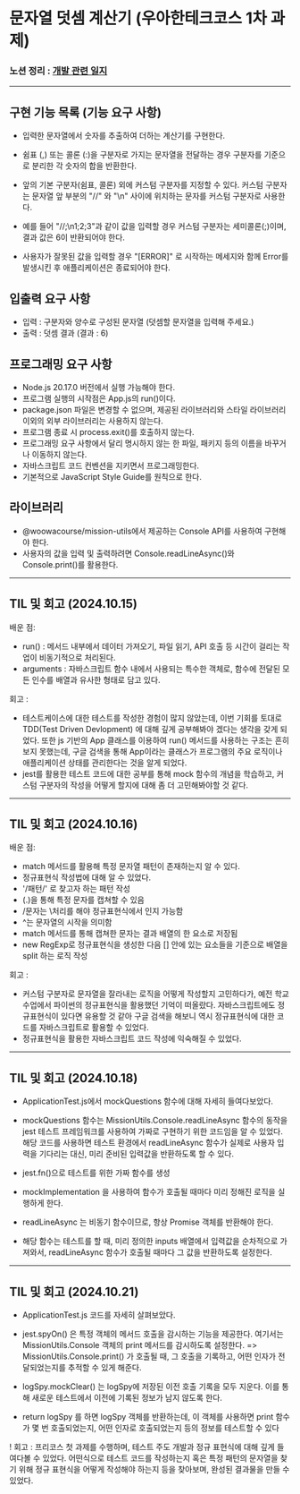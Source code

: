 # 문자열 덧셈 계산기 (우아한테크코스 1차 과제)

### 노션 정리 : [개발 관련 일지](https://www.notion.so/126221c9c51380a4b1cbdb7473dac00f)

<hr>

## 구현 기능 목록 (기능 요구 사항)

- 입력한 문자열에서 숫자를 추출하여 더하는 계산기를 구현한다.

- 쉼표 (,) 또는 콜론 (:)을 구분자로 가지는 문자열을 전달하는 경우 구분자를 기준으로 분리한 각 숫자의 합을 반환한다.

- 앞의 기본 구분자(쉼표, 콜론) 외에 커스텀 구분자를 지정할 수 있다. 커스텀 구분자는 문자열 앞 부분의 "//" 와 "\n" 사이에 위치하는 문자를 커스텀 구분자로 사용한다.

- 예를 들어 "//;\n1;2;3"과 같이 값을 입력할 경우 커스텀 구분자는 세미콜론(;)이며, 결과 값은 6이 반환되어야 한다.

- 사용자가 잘못된 값을 입력할 경우 "[ERROR]" 로 시작하는 메세지와 함께 Error를 발생시킨 후 애플리케이션은 종료되어야 한다.

## 입출력 요구 사항

- 입력 : 구분자와 양수로 구성된 문자열 (덧셈할 문자열을 입력해 주세요.)
- 출력 : 덧셈 결과 (결과 : 6)

## 프로그래밍 요구 사항

- Node.js 20.17.0 버전에서 실행 가능해야 한다.
- 프로그램 실행의 시작점은 App.js의 run()이다.
- package.json 파일은 변경할 수 없으며, 제공된 라이브러리와 스타일 라이브러리 이외의 외부 라이브러리는 사용하지 않는다.
- 프로그램 종료 시 process.exit()를 호출하지 않는다.
- 프로그래밍 요구 사항에서 달리 명시하지 않는 한 파일, 패키지 등의 이름을 바꾸거나 이동하지 않는다.
- 자바스크립트 코드 컨벤션을 지키면서 프로그래밍한다.
- 기본적으로 JavaScript Style Guide를 원칙으로 한다.

## 라이브러리

- @woowacourse/mission-utils에서 제공하는 Console API를 사용하여 구현해야 한다.
- 사용자의 값을 입력 및 출력하려면 Console.readLineAsync()와 Console.print()를 활용한다.

<hr>

## TIL 및 회고 (2024.10.15)

배운 점:

- run() : 메서드 내부에서 데이터 가져오기, 파일 읽기, API 호출 등 시간이 걸리는 작업이 비동기적으로 처리된다.
- arguments : 자바스크립트 함수 내에서 사용되는 특수한 객체로, 함수에 전달된 모든 인수를 배열과 유사한 형태로 담고 있다.

회고 :

- 테스트케이스에 대한 테스트를 작성한 경험이 많지 않았는데, 이번 기회를 토대로 TDD(Test Driven Devlopment) 에 대해 깊게 공부해봐야 겠다는 생각을 갖게 되었다. 또한 js 기반의 App 클래스를 이용하여 run() 메서드를 사용하는 구조는 흔히 보지 못했는데, 구글 검색을 통해 App이라는 클래스가 프로그램의 주요 로직이나 애플리케이션 상태를 관리한다는 것을 알게 되었다.
- jest를 활용한 테스트 코드에 대한 공부를 통해 mock 함수의 개념을 학습하고, 커스텀 구분자의 작성을 어떻게 할지에 대해 좀 더 고민해봐야할 것 같다.

<hr>

## TIL 및 회고 (2024.10.16)

배운 점:

- match 메서드를 활용해 특정 문자열 패턴이 존재하는지 알 수 있다.
- 정규표현식 작성법에 대해 알 수 있었다.
- '/패턴/' 로 찾고자 하는 패턴 작성
- (.)을 통해 특정 문자를 캡쳐할 수 있음
- /문자는 \처리를 해야 정규표현식에서 인지 가능함
- ^는 문자열의 시작을 의미함
- match 메서드를 통해 캡쳐한 문자는 결과 배열의 한 요소로 저장됨
- new RegExp로 정규표현식을 생성한 다음 [] 안에 있는 요소들을 기준으로 배열을 split 하는 로직 작성

회고 :

- 커스텀 구분자로 문자열을 잘라내는 로직을 어떻게 작성할지 고민하다가, 예전 학교 수업에서 파이썬의 정규표현식을 활용했던 기억이 떠올랐다. 자바스크립트에도 정규표현식이 있다면 유용할 것 같아 구글 검색을 해보니 역시 정규표현식에 대한 코드를 자바스크립트로 활용할 수 있었다.
- 정규표현식을 활용한 자바스크립트 코드 작성에 익숙해질 수 있었다.

<hr>

## TIL 및 회고 (2024.10.18)

- ApplicationTest.js에서 mockQuestions 함수에 대해 자세히 들여다보았다.

- mockQuestions 함수는 MissionUtils.Console.readLineAsync 함수의 동작을 jest 테스트 프레임워크를 사용하여 가짜로 구현하기 위한 코드임을 알 수 있었다. 해당 코드를 사용하면 테스트 환경에서 readLineAsync 함수가 실제로 사용자 입력을 기다리는 대신, 미리 준비된 입력값을 반환하도록 할 수 있다.

- jest.fn()으로 테스트를 위한 가짜 함수를 생성

- mockImplementation 을 사용하여 함수가 호출될 때마다 미리 정해진 로직을
  실행하게 한다.

- readLineAsync 는 비동기 함수이므로, 항상 Promise 객체를 반환해야 한다.

- 해당 함수는 테스트를 할 때, 미리 정의한 inputs 배열에서 입력값을 순차적으로 가져와서, readLineAsync 함수가 호출될 때마다 그 값을 반환하도록 설정한다.

<hr>

## TIL 및 회고 (2024.10.21)

- ApplicationTest.js 코드를 자세히 살펴보았다.

- jest.spyOn() 은 특정 객체의 메서드 호출을 감시하는 기능을 제공한다. 여기서는 MissionUtils.Console 객체의 print 메서드를 감시하도록 설정한다.
  => MissionUtils.Console.print() 가 호출될 때, 그 호출을 기록하고, 어떤 인자가 전달되었는지를 추적할 수 있게 해준다.

- logSpy.mockClear() 는 logSpy에 저장된 이전 호출 기록을 모두 지운다. 이를 통해 새로운 테스트에서 이전에 기록된 정보가 남지 않도록 한다.

- return logSpy 를 하면 logSpy 객체를 반환하는데, 이 객체를 사용하면 print 함수가 몇 번 호출되었는지, 어떤 인자로 호출되었는지 등의 정보를 테스트할 수 있다

! 회고 : 프리코스 첫 과제를 수행하며, 테스트 주도 개발과 정규 표현식에 대해 깊게 들여다볼 수 있었다. 어떤식으로 테스트 코드를 작성하는지 혹은 특정 패턴의 문자열을 찾기 위해 정규 표현식을 어떻게 작성해야 하는지 등을 찾아보며, 완성된 결과물을 만들 수 있었다.
